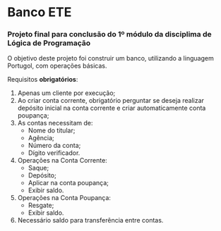 # Banco ETE

### Projeto final para conclusão do 1º módulo da disciplima de Lógica de Programação

O objetivo deste projeto foi construir um banco, utilizando a linguagem Portugol, com operações básicas.

Requisitos **obrigatórios**:

1. Apenas um cliente por execução;
2. Ao criar conta corrente, obrigatório perguntar se deseja realizar depósito inicial na conta corrente e criar automaticamente conta poupança;
3. As contas necessitam de:
    + Nome do titular;
    + Agência;
    + Número da conta;
    + Dígito verificador.
4. Operações na Conta Corrente:
    + Saque;
    + Depósito;
    + Aplicar na conta poupança;
    + Exibir saldo.
5. Operações na Conta Poupança:
    + Resgate;
    + Exibir saldo.
6. Necessário saldo para transferência entre contas.